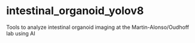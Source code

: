 # intestinal_organoid_yolov8
Tools to analyze intestinal organoid imaging at the Martin-Alonso/Oudhoff lab using AI
